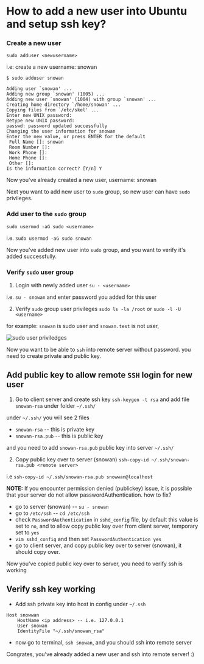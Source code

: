 # How to add a new user into Ubuntu and setup ssh key?

### Create a new user
`sudo adduser <newusername>`

i.e: create a new username: snowan
```
$ sudo adduser snowan

Adding user `snowan' ...
Adding new group `snowan' (1005) ...
Adding new user `snowan' (1004) with group `snowan' ...
Creating home directory `/home/snowan' ...
Copying files from `/etc/skel' ...
Enter new UNIX password: 
Retype new UNIX password: 
passwd: password updated successfully
Changing the user information for snowan
Enter the new value, or press ENTER for the default
 Full Name []: snowan               
 Room Number []: 
 Work Phone []: 
 Home Phone []:
 Other []: 
Is the information correct? [Y/n] Y
```
Now you've already created a new user, username: snowan

Next you want to add new user to `sudo` group, so new user can have `sudo` privileges.

### Add user to the `sudo` group
`sudo usermod -aG sudo <username>`

i.e. `sudo usermod -aG sudo snowan`

Now you've added new user into `sudo` group, and you want to verify it's added successfully.

### Verify `sudo` user group
1. Login with newly added user
`su - <username>`

i.e. `su - snowan` and enter password you added for this user

2. Verify `sudo` group user privileges
`sudo ls -la /root` or `sudo -l -U <username>` 

for example: `snowan` is sudo user and `snowan.test` is not user, 

![sudo user priviledges](../../assets/setup/sudo-user-priviledges.png)

Now you want to be able to `ssh` into remote server without password. you need to create private and public key. 


## Add public key to allow remote `SSH` login for new user
1. Go to client server and create ssh key
`ssh-keygen -t rsa` and add file `snowan-rsa` under folder `~/.ssh/` 

under `~/.ssh/` you will see 2 files 
- `snowan-rsa` -- this is private key
- `snowan-rsa.pub` -- this is public key

and you need to add `snowan-rsa.pub` public key into server `~/.ssh/`

2. Copy public key over to server (snowan)
`ssh-copy-id ~/.ssh/snowan-rsa.pub <remote server>` 

i.e `ssh-copy-id ~/.ssh/snowan-rsa.pub snowwan@localhost`

**NOTE:** If you encounter permission denied (publickey) issue, it is possible that your server do not allow passwordAuthentication. how to fix?

- go to server (snowan) -- `su - snowan` 
- go to `/etc/ssh` -- `cd /etc/ssh`
- check `PasswordAuthentication` in `sshd_config` file, by default this value is set to `no`, and to allow copy public key over from client server, temporary set to `yes`
- `vim sshd_config` and then set `PasswordAuthentication yes` 
- go to client server, and copy public key over to server (snowan), it should copy over. 

Now you've copied public key over to server, you need to verify ssh is working

## Verify ssh key working
- Add ssh private key into host in config under `~/.ssh`
```
Host snowwan
    HostName <ip address> -- i.e. 127.0.0.1
    User snowan
    IdentityFile "~/.ssh/snowan_rsa"
```

- now go to terminal, `ssh snowan`, and you should ssh into remote server

Congrates, you've already added a new user and ssh into remote server! :) 
